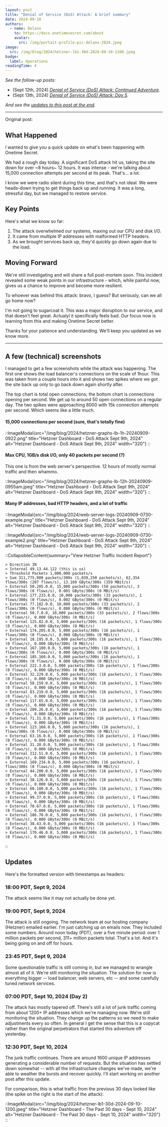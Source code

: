 ```yaml
---
layout: post
title: "Denial of Service (DoS) Attack: A brief summary"
date: 2024-09-10
authors:
  - name: Delano
    to: https://docs.onetimesecret.com/about
    avatar:
      src: /img/portait-profile-pic-delano-2024.jpeg
image:
  src: /img/blog/2024/hetzner-lb1-30d-2024-09-10-1200.jpeg
badge:
  label: Operations
readingTime: 4
---
```



_See the follow-up posts:_

* (Sept 12th, 2024) _[Denial of Service (DoS) Attack: Continued Adventure](/blog/2024-09-12-ddos-day-4)._
* (Sept 13th, 2024)  _[Denial of Service (DoS) Attack: Day 5](/blog/2024-09-13-ddos-day-5)._

_And see the [updates to this post at the end](#updates)._

---

Original post:

## What Happened

I wanted to give you a quick update on what's been happening with Onetime Secret.

We had a rough day today. A significant DoS attack hit us, taking the site down for over ~8 hours~ 12 hours. It was intense - we're talking about 15,000 connection attempts per second at its peak. That's... a lot.

I know we were radio silent during this time, and that's not ideal. We were heads-down trying to get things back up and running. It was a long, stressful day, but we managed to restore service.

## Key Points

Here's what we know so far:

1. The attack overwhelmed our systems, maxing out our CPU and disk I/O.
2. It came from multiple IP addresses with malformed HTTP headers.
3. As we brought services back up, they'd quickly go down again due to the load.

## Moving Forward

We're still investigating and will share a full post-mortem soon. This incident revealed some weak points in our infrastructure - which, while painful now, gives us a chance to improve and become more resilient.

To whoever was behind this attack: bravo, I guess? But seriously, can we all go home now?

I'm not going to sugarcoat it. This was a major disruption to our service, and that doesn't feel great. Actualyl it specifically feels bad. Our focus now is learning from this and making Onetime Secret better.

Thanks for your patience and understanding. We'll keep you updated as we know more.

---

## A few (technical) screenshots

I managed to get a few screenshots while the attack was happening. The first one shows the load balancer's connections on the scale of 1hour. This was taken from a couple hours into it and shows two spikes where we got the site back up only to go back down again shortly after.

The top chart is total open connections; the bottom chart is connections opening per second. We get up to around 50 open connections on a regular day. The two spikes were approaching 8000 with 15k connection attempts per second. Which seems like a little much.

#### 15,000 connections per second (sure, that's totally fine)

::ImageModal{src="/img/blog/2024/hetzner-graphs-lb-1h-20240909-0922.png" title="Hetzner Dashboard - DoS Attack Sept 9th, 2024" alt="Hetzner Dashboard - DoS Attack Sept 9th, 2024" width="320"}
::

#### Max CPU, 1GB/s disk I/O, only 40 packets per second (?)

This one is from the web server's perspective. 12 hours of mostly normal traffic and then whammo.

::ImageModal{src="/img/blog/2024/hetzner-graphs-lb-12h-20240909-0955am.jpeg" title="Hetzner Dashboard - DoS Attack Sept 9th, 2024" alt="Hetzner Dashboard - DoS Attack Sept 9th, 2024" width="320"}
::

#### Many IP addresses, bad HTTP headers, and a lot of traffic

::ImageModal{src="/img/blog/2024/web-server-logs-20240909-0730-example.png" title="Hetzner Dashboard - DoS Attack Sept 9th, 2024" alt="Hetzner Dashboard - DoS Attack Sept 9th, 2024" width="320"}
::

::ImageModal{src="/img/blog/2024/web-server-logs-20240909-0730-example2.png" title="Hetzner Dashboard - DoS Attack Sept 9th, 2024" alt="Hetzner Dashboard - DoS Attack Sept 9th, 2024" width="320"}
::

::CollapsibleContent{summary="View Hetzner Traffic Incident Report"}

```plaintext
> Direction IN
> Internal 49.13.44.122 (this is us)
> Threshold Packets 1,000,000 packets/s
> Sum 311,775,000 packets/300s (1,039,250 packets/s), 62,354 flows/300s (207 flows/s), 13.169 GByte/300s (359 MBit/s)
> External 50.205.0.0, 15,000 packets/300s (50 packets/s), 3 flows/300s (0 flows/s), 0.001 GByte/300s (0 MBit/s)
> External 177.233.0.0, 10,000 packets/300s (33 packets/s), 1 flows/300s (0 flows/s), 0.002 GByte/300s (0 MBit/s)
> External 77.182.0.0, 10,000 packets/300s (33 packets/s), 2 flows/300s (0 flows/s), 0.000 GByte/300s (0 MBit/s)
> External 50.7.0.0, 10,000 packets/300s (33 packets/s), 2 flows/300s (0 flows/s), 0.000 GByte/300s (0 MBit/s)
> External 125.82.0.0, 5,000 packets/300s (16 packets/s), 1 flows/300s (0 flows/s), 0.000 GByte/300s (0 MBit/s)
> External 174.205.0.0, 5,000 packets/300s (16 packets/s), 1 flows/300s (0 flows/s), 0.000 GByte/300s (0 MBit/s)
> External 18.195.0.0, 5,000 packets/300s (16 packets/s), 1 flows/300s (0 flows/s), 0.000 GByte/300s (0 MBit/s)
> External 167.100.0.0, 5,000 packets/300s (16 packets/s), 1 flows/300s (0 flows/s), 0.000 GByte/300s (0 MBit/s)
> External 185.160.0.0, 5,000 packets/300s (16 packets/s), 1 flows/300s (0 flows/s), 0.000 GByte/300s (0 MBit/s)
> External 222.3.0.0, 5,000 packets/300s (16 packets/s), 1 flows/300s (0 flows/s), 0.000 GByte/300s (0 MBit/s)
> External 32.229.0.0, 5,000 packets/300s (16 packets/s), 1 flows/300s (0 flows/s), 0.000 GByte/300s (0 MBit/s)
> External 58.159.0.0, 5,000 packets/300s (16 packets/s), 1 flows/300s (0 flows/s), 0.000 GByte/300s (0 MBit/s)
> External 83.219.0.0, 5,000 packets/300s (16 packets/s), 1 flows/300s (0 flows/s), 0.000 GByte/300s (0 MBit/s)
> External 117.65.0.0, 5,000 packets/300s (16 packets/s), 1 flows/300s (0 flows/s), 0.000 GByte/300s (0 MBit/s)
> External 209.26.0.0, 5,000 packets/300s (16 packets/s), 1 flows/300s (0 flows/s), 0.000 GByte/300s (0 MBit/s)
> External 71.31.0.0, 5,000 packets/300s (16 packets/s), 1 flows/300s (0 flows/s), 0.000 GByte/300s (0 MBit/s)
> External 123.168.0.0, 5,000 packets/300s (16 packets/s), 1 flows/300s (0 flows/s), 0.000 GByte/300s (0 MBit/s)
> External 63.16.0.0, 5,000 packets/300s (16 packets/s), 1 flows/300s (0 flows/s), 0.000 GByte/300s (0 MBit/s)
> External 31.20.0.0, 5,000 packets/300s (16 packets/s), 1 flows/300s (0 flows/s), 0.000 GByte/300s (0 MBit/s)
> External 212.51.0.0, 5,000 packets/300s (16 packets/s), 1 flows/300s (0 flows/s), 0.000 GByte/300s (0 MBit/s)
> External 169.234.0.0, 5,000 packets/300s (16 packets/s), 1 flows/300s (0 flows/s), 0.000 GByte/300s (0 MBit/s)
> External 44.200.0.0, 5,000 packets/300s (16 packets/s), 1 flows/300s (0 flows/s), 0.000 GByte/300s (0 MBit/s)
> External 38.126.0.0, 5,000 packets/300s (16 packets/s), 1 flows/300s (0 flows/s), 0.000 GByte/300s (0 MBit/s)
> External 60.180.0.0, 5,000 packets/300s (16 packets/s), 1 flows/300s (0 flows/s), 0.000 GByte/300s (0 MBit/s)
> External 99.37.0.0, 5,000 packets/300s (16 packets/s), 1 flows/300s (0 flows/s), 0.000 GByte/300s (0 MBit/s)
> External 70.67.0.0, 5,000 packets/300s (16 packets/s), 1 flows/300s (0 flows/s), 0.000 GByte/300s (0 MBit/s)
> External 186.70.0.0, 5,000 packets/300s (16 packets/s), 1 flows/300s (0 flows/s), 0.000 GByte/300s (0 MBit/s)
> External 38.43.0.0, 5,000 packets/300s (16 packets/s), 1 flows/300s (0 flows/s), 0.000 GByte/300s (0 MBit/s)
> External 170.46.0.0, 5,000 packets/300s (16 packets/s), 1 flows/300s (0 flows/s), 0.000 GByte/300s (0 MBit/s)
```

::



## Updates

Here's the formatted version with timestamps as headers:

### 18:00 PDT, Sept 9, 2024

The attack seems like it may not actually be done yet.

### 19:00 PDT, Sept 9, 2024

The attack is still ongoing. The network team at our hosting company (Hetzner) emailed earlier. I'm just catching up on emails now. They included some numbers. Around noon today (PDT), over a five minute period: over 1 million packets per second, 311+ million packets total. That's a lot. And it's being going on and off for hours.

### 23:45 PDT, Sept 9, 2024

Some questionable traffic is still coming in, but we managed to wrangle almost all of it. We're still monitoring the situation. The solution for now is everything bigger -- load balancer, web servers, etc -- and some carefully tuned network services.

### 07:00 PDT, Sept 10, 2024 (Day 2)

The attack has mostly tapered off. There's still a lot of junk traffic coming from about 1200+ IP addresses which we're managing now. We're still monitoring the situation. They change up the patterns so we need to make adjustments every so often. In general I get the sense that this is a copycat rather than the original perpetrators that started this adventure off yesterday.

### 12:30 PDT, Sept 10, 2024

The junk traffic continues. There are around 1600 unique IP addresses generating a considerable number of requests. But the situation has settled down somewhat -- with all the infrastructure changes we've made, we're able to weather the bursts and recover quickly. I'll start working on another post after this update.


For comparison, this is what traffic from the previous 30 days looked like (the spike on the right is the start of the attack):

::ImageModal{src="/img/blog/2024/hetzner-lb1-30d-2024-09-10-1200.jpeg" title="Hetzner Dashboard - The Past 30 days - Sept 10, 2024" alt="Hetzner Dashboard - The Past 30 days - Sept 10, 2024" width="320"}
::
